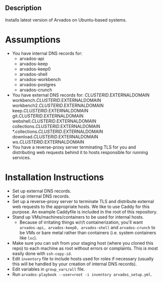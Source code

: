 ## Description
Installs latest version of Arvados on Ubuntu-based systems.

# Assumptions
* You have internal DNS records for:
  * arvados-api
  * arvados-keep
  * arvados-keep0
  * arvados-shell
  * arvados-workbench
  * arvados-postgres
  * arvados-crunch
* You have external DNS records for:
$CLUSTERID.$EXTERNALDOMAIN
workbench.$CLUSTERID.$EXTERNALDOMAIN
workbench2.$CLUSTERID.$EXTERNALDOMAIN
keep.$CLUSTERID.$EXTERNALDOMAIN
git.$CLUSTERID.$EXTERNALDOMAIN
webshell.$CLUSTERID.$EXTERNALDOMAIN
collections.$CLUSTERID.$EXTERNALDOMAIN
*.collections.$CLUSTERID.$EXTERNALDOMAIN
download.$CLUSTERID.$EXTERNALDOMAIN
ws.$CLUSTERID.$EXTERNALDOMAIN
* You have a reverse-proxy server terminating TLS for you and distributing web requests behind it to hosts responsible for running services.

# Installation Instructions
* Set up external DNS records.
* Set up internal DNS records.
* Set up a reverse-proxy server to terminate TLS and distribute external web requests to the appropriate hosts. We like to use Caddy for this purpose. An example Caddyfile is included in the root of this repository.
* Stand up VMs/machines/containers to be used for internal hosts.
  * Because of irritating things w/r/t containerization, you'll want `arvados-api, arvados-keep0, arvados-shell` and `arvados-crunch` to be VMs or bare metal rather than containers (i.e. system containers like `lxc`).
* Make sure you can ssh from your staging host (where you cloned this repo) to each machine as root without errors or complaints. This is most easily done with `ssh-copy-id`.
* Edit `inventory` file to include hosts used for roles if necessary (usually this will be handled by your creation of internal DNS records).
* Edit variables in `group_vars/all` file.
* Run `arvados-playbook --user=root -i inventory arvados_setup.yml`.
